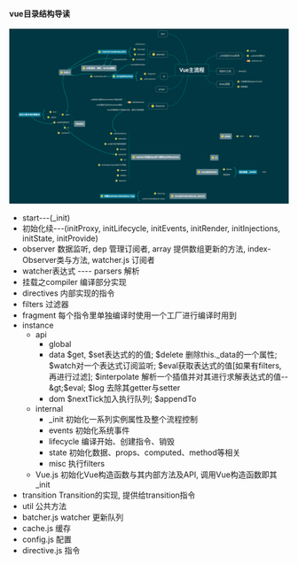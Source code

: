 #### vue目录结构导读

![流程 text](./vue.png "title")

* start---(_init)
* 初始化续---(initProxy, initLifecycle, initEvents, initRender, initInjections, initState, initProvide)
* observer 数据监听, dep 管理订阅者, array 提供数组更新的方法, index-Observer类与方法,  watcher.js  订阅者
* watcher表达式 ---- parsers  解析
* 挂载之compiler 编译部分实现
* directives 内部实现的指令
* filters  过滤器
* fragment 每个指令里单独编译时使用一个工厂进行编译时用到
* instance
  * api
    * global
    * data $get, $set表达式的的值; $delete 删除this.\_data的一个属性; $watch对一个表达式订阅监听; $eval获取表达式的值\[如果有filters, 再进行过滤\]; $interpolate 解析一个插值并对其进行求解表达式的值--&gt;$eval; $log 去除其getter与setter
    * dom $nextTick加入执行队列; $appendTo
  * internal
    * \_init 初始化一系列实例属性及整个流程控制
    * events 初始化系统事件
    * lifecycle 编译开始、创建指令、销毁
    * state 初始化数据、props、computed、method等相关
    * misc 执行filters
  * Vue.js 初始化Vue构造函数与其内部方法及API, 调用Vue构造函数即其\_init
* transition  Transition的实现, 提供给transition指令
* util  公共方法
* batcher.js  watcher 更新队列
* cache.js  缓存
* config.js  配置
* directive.js  指令


